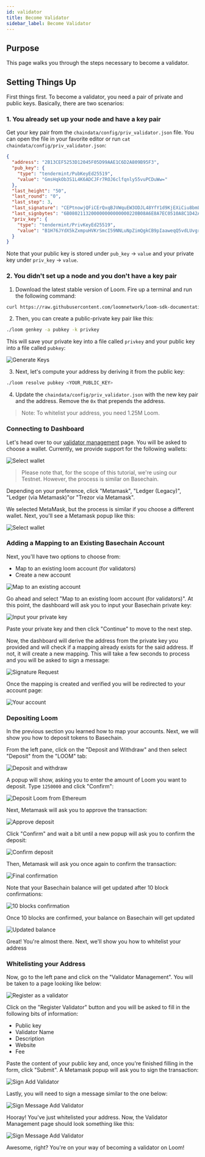 ```yaml
---
id: validator
title: Become Validator
sidebar_label: Become Validator
---
```


## Purpose

This page walks you through the steps necessary to become a validator.

## Setting Things Up

First things first. To become a validator, you need a pair of private and public keys. Basically, there are two scenarios:

### 1. You already set up your node and have a key pair


Get your key pair from the `chaindata/config/priv_validator.json` file. You can open the file in your favorite editor or run `cat chaindata/config/priv_validator.json`:

```json
{
  "address": "2B13CEF5253D12045F05D99AAE1C6D2A809B95F3",
  "pub_key": {
    "type": "tendermint/PubKeyEd25519",
    "value": "GmsHqkOb3S1L4K6ADCJFr7ROJ6clfqnly55vuPCDuWw="
  },
  "last_height": "50",
  "last_round": "0",
  "last_step": 3,
  "last_signature": "CEPtnowjQFiCErQxqBJVWquEW3ODJL48YfY1d9KjEXiCiu8bmLmf5VECmOOQD3p7fumS7APxkMqUfCT+YqqhDg==",
  "last_signbytes": "6B0802113200000000000000220B08A6E8A7EC0510A8C1D42A2A480A2026ECBA6AB3721E5479D29237D4BBE2851EB4B5F580453048549E146E5BC9F5A212240A202D0F81B4495A49578C0E34205A9C51AECDC4A4562677044A415189DA30BB7F5C1001320764656661756C74",
  "priv_key": {
    "type": "tendermint/PrivKeyEd25519",
    "value": "B1H76JYdX5kZxmpuHVKrSmcI59NNLuNpZimQgkCB9pIaaweqQ5vdLUvgroAMIkWvtE4npyV+qeXLnm+48IO5bA=="
  }
}
```

Note that your public key is stored under `pub_key` -> `value` and your private key under `priv_key` -> `value`.

### 2. You didn't set up a node and you don't have a key pair

1. Download the latest stable version of Loom. Fire up a terminal and run the following command:

```bash
curl https://raw.githubusercontent.com/loomnetwork/loom-sdk-documentation/master/scripts/get_loom.sh | sh
```

2. Then, you can create a public-private key pair like this:

```bash
./loom genkey -a pubkey -k privkey
```

This will save your private key into a file called `privkey` and your public key into a file called `pubkey`:

![Generate Keys](/developers/img/validator-management-generate-keys.png)

3. Next, let's compute your address by deriving it from the public key:

```bash
./loom resolve pubkey <YOUR_PUBLIC_KEY>
```

4. Update the `chaindata/config/priv_validator.json` with the new key pair and the address. Remove the `0x` that prepends the address.

>Note: To whitelist your address, you need 1.25M Loom.

### Connecting to Dashboard

Let's head over to our [validator management](https://dashboard.dappchains.com/validator-management) page. You will be asked to choose a wallet. Currently, we provide support for the following wallets:

![Select wallet](/developers/img/validator-management-select-wallet.png)

> Please note that, for the scope of this tutorial, we're using our Testnet. However, the process is similar on Basechain.

Depending on your preference, click "Metamask", "Ledger (Legacy)",  "Ledger (via Metamask)"or "Trezor via Metamask".

We selected MetaMask, but the process is similar if you choose a different wallet. Next, you'll see a Metamask popup like this:

![Select wallet](/developers/img/validator-management-connect-request.png)

### Adding a Mapping to an Existing Basechain Account

Next, you'll have two options to choose from:

 - Map to an existing loom account (for validators)
 - Create a new account

 ![Map to an existing account](/developers/img/validator-management-map-to-an-existing-account.png)

Go ahead and select "Map to an existing loom account (for validators)". At this point, the dashboard will ask you to input your Basechain private key:

![Input your private key](/developers/img/validator-management-input-your-private-key.png)

Paste your private key and then click "Continue" to move to the next step.

Now, the dashboard will derive the address from the private key you provided and will check if a mapping already exists for the said address. If not, it will create a new mapping. This will take a few seconds to process and you will be asked to sign a message:

![Signature Request](/developers/img/validator-management-signature-request-2.png)

Once the mapping is created and verified you will be redirected to your account page:

![Your account](/developers/img/validator-management-your-account.png)

### Depositing Loom

In the previous section you learned how to map your accounts. Next, we will show you how to deposit tokens to Basechain.

From the left pane, click on the "Deposit and Withdraw" and then select "Deposit" from the "LOOM" tab:

![Deposit and withdraw](/developers/img/validator-management-deposit-and-withdraw.png)

A popup will show, asking you to enter the amount of Loom you want to deposit. Type `1250000` and click "Confirm":

![Deposit Loom from Ethereum](/developers/img/validator-management-deposit-loom-from-ethereum.png)

Next, Metamask will ask you to approve the transaction:

![Approve deposit](/developers/img/validator-management-approve-deposit.png)

Click "Confirm" and wait a bit until a new popup will ask you to confirm the deposit:

![Confirm deposit](/developers/img/validator-management-complete-deposit.png)

Then, Metamask will ask you once again to confirm the transaction:

![Final confirmation](/developers/img/validator-management-final-confirmation.png)

Note that your Basechain balance will get updated after 10 block confirmations:

![10 blocks confirmation](/developers/img/validator-management-10-block-confirmations.png)

Once 10 blocks are confirmed, your balance on Basechain will get updated

![Updated balance](/developers/img/validator-management-updated-balance.png)

Great! You're almost there. Next, we'll show you how to whitelist your address

### Whitelisting your Address

Now, go to the left pane and click on the "Validator Management". You will be taken to a page looking like below:

![Register as a validator](/developers/img/validator-management-register-as-validator.png)


Click on the "Register Validator" button and you will be asked to fill in the following bits of information:

- Public key
- Validator Name
- Description
- Website
- Fee

Paste the content of your public key and, once you're finished filling in the form, click "Submit". A Metamask popup will ask you to sign the transaction:

![Sign Add Validator](/developers/img/validator-management-sign-add-validator.png)

Lastly, you will need to sign a message similar to the one below:

![Sign Message Add Validator](/developers/img/validator-management-sign-message-add-validator.png)

Hooray! You've just whitelisted your address. Now, the Validator Management page should look something like this:

![Sign Message Add Validator](/developers/img/validator-management-successfully-registered.png)

Awesome, right? You're on your way of becoming a validator on Loom!
